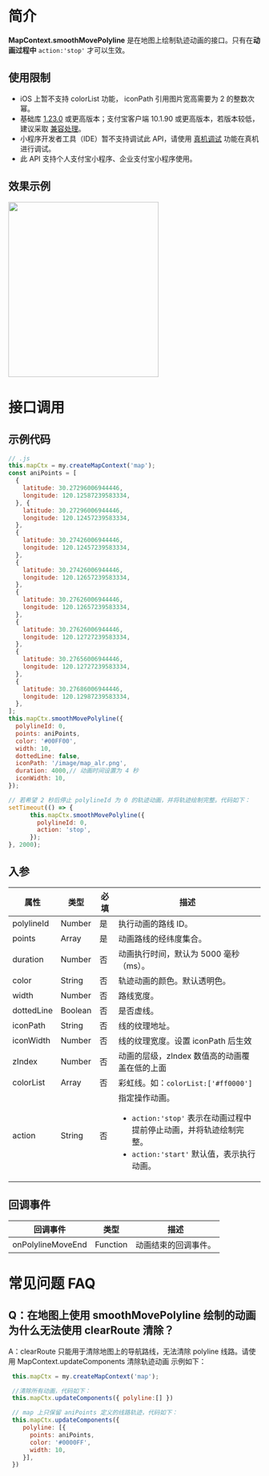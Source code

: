 # 简介

**MapContext.smoothMovePolyline** 是在地图上绘制轨迹动画的接口。只有在**动画过程中** `action:'stop'` 才可以生效。

## 使用限制
- iOS 上暂不支持 colorList 功能， iconPath 引用图片宽高需要为 2 的整数次幂。
- 基础库 [1.23.0](https://opendocs.alipay.com/mini/framework/lib) 或更高版本；支付宝客户端 10.1.90 或更高版本，若版本较低，建议采取 [兼容处理](https://opendocs.alipay.com/mini/framework/compatibility)。
- 小程序开发者工具（IDE）暂不支持调试此 API，请使用 [真机调试](https://opendocs.alipay.com/mini/ide/remote-debug) 功能在真机进行调试。
- 此 API 支持个人支付宝小程序、企业支付宝小程序使用。

## 效果示例

  <image mode="scaleToFill" src="https://gw.alicdn.com/imgextra/i2/O1CN01LHEzcu20VdowedOub_!!6000000006855-1-tps-888-990.gif" style="width:300px; height: 350px;" />
  

# 接口调用

## 示例代码

```javascript
// .js
this.mapCtx = my.createMapContext('map');
const aniPoints = [
  {
    latitude: 30.27296006944446,
    longitude: 120.12587239583334,
  }, {
    latitude: 30.27296006944446,
    longitude: 120.12457239583334,
  },
  {
    latitude: 30.27426006944446,
    longitude: 120.12457239583334,
  },
  {
    latitude: 30.27426006944446,
    longitude: 120.12657239583334,
  },
  {
    latitude: 30.27626006944446,
    longitude: 120.12657239583334,
  },
  {
    latitude: 30.27626006944446,
    longitude: 120.12727239583334,
  },
  {
    latitude: 30.27656006944446,
    longitude: 120.12727239583334,
  },
  {
    latitude: 30.27686006944446,
    longitude: 120.12987239583334,
  },
];
this.mapCtx.smoothMovePolyline({
  polylineId: 0,
  points: aniPoints,
  color: '#00FF00',
  width: 10,
  dottedLine: false,
  iconPath: '/image/map_alr.png',
  duration: 4000,// 动画时间设置为 4 秒
  iconWidth: 10,
});

// 若希望 2 秒后停止 polylineId 为 0 的轨迹动画，并将轨迹绘制完整。代码如下：
setTimeout(() => {
      this.mapCtx.smoothMovePolyline({
        polylineId: 0,
        action: 'stop',
      });
}, 2000);

```

## 入参

| **属性** | **类型** | **必填** | **描述** |
| --- | --- | --- | --- |
| polylineId | Number | 是 | 执行动画的路线 ID。 |
| points | Array | 是 | 动画路线的经纬度集合。 |
| duration | Number | 否 | 动画执行时间，默认为 5000 毫秒（ms）。 |
| color | String | 否 | 轨迹动画的颜色。默认透明色。 |
| width | Number | 否 | 路线宽度。 |
| dottedLine | Boolean | 否 | 是否虚线。 |
| iconPath | String | 否 | 线的纹理地址。 |
| iconWidth | Number | 否 | 线的纹理宽度。设置 iconPath 后生效 |
| zIndex | Number | 否 | 动画的层级，zIndex 数值高的动画覆盖在低的上面 |
| colorList | Array | 否 | 彩虹线。如：`colorList:['#ff0000']` |
| action | String | 否 | 指定操作动画。<ul><li>`action:'stop'` 表示在动画过程中提前停止动画，并将轨迹绘制完整。</li><li>`action:'start'` 默认值，表示执行动画。</li></ul> |

## 回调事件

| **回调事件**      | **类型** | **描述**             |
| ----------------- | -------- | -------------------- |
| onPolylineMoveEnd | Function | 动画结束的回调事件。 |


# 常见问题 FAQ

## Q：在地图上使用 smoothMovePolyline 绘制的动画为什么无法使用 clearRoute 清除？

A：clearRoute 只能用于清除地图上的导航路线，无法清除 polyline 线路。请使用 MapContext.updateComponents 清除轨迹动画 示例如下：
```javascript
 this.mapCtx = my.createMapContext('map');

 //清除所有动画，代码如下：
 this.mapCtx.updateComponents({ polyline:[] }) 

 // map 上只保留 aniPoints 定义的线路轨迹，代码如下：
 this.mapCtx.updateComponents({
    polyline: [{
      points: aniPoints,
      color: '#0000FF',
      width: 10,
    }],
 })

```
